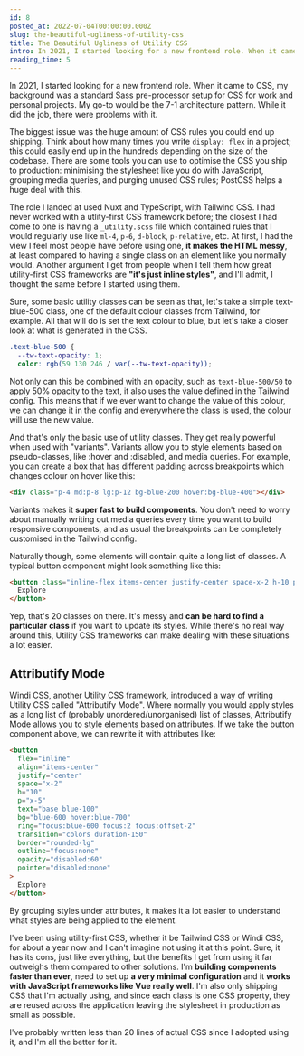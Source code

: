 ```yaml
---
id: 8
posted_at: 2022-07-04T00:00:00.000Z
slug: the-beautiful-ugliness-of-utility-css
title: The Beautiful Ugliness of Utility CSS
intro: In 2021, I started looking for a new frontend role. When it came to CSS, my background was a standard Sass pre-processor setup for CSS for work and personal projects. My go-to would be the 7-1 architecture pattern.
reading_time: 5
---
```


In 2021, I started looking for a new frontend role. When it came to CSS, my background was a standard Sass pre-processor setup for CSS for work and personal projects. My go-to would be the 7-1 architecture pattern. While it did the job, there were problems with it.

The biggest issue was the huge amount of CSS rules you could end up shipping. Think about how many times you write `display: flex` in a project; this could easily end up in the hundreds depending on the size of the codebase. There are some tools you can use to optimise the CSS you ship to production: minimising the stylesheet like you do with JavaScript, grouping media queries, and purging unused CSS rules; PostCSS helps a huge deal with this.

The role I landed at used Nuxt and TypeScript, with Tailwind CSS. I had never worked with a utlity-first CSS framework before; the closest I had come to one is having a `_utility.scss` file which contained rules that I would regularly use like `ml-4`, `p-6`, `d-block`, `p-relative`, etc. At first, I had the view I feel most people have before using one, **it makes the HTML messy**, at least compared to having a single class on an element like you normally would. Another argument I get from people when I tell them how great utility-first CSS frameworks are **"it's just inline styles"**, and I'll admit, I thought the same before I started using them.

Sure, some basic utility classes can be seen as that, let's take a simple text-blue-500 class, one of the default colour classes from Tailwind, for example. All that will do is set the text colour to blue, but let's take a closer look at what is generated in the CSS.

```css
.text-blue-500 {
  --tw-text-opacity: 1;
  color: rgb(59 130 246 / var(--tw-text-opacity));

```

Not only can this be combined with an opacity, such as `text-blue-500/50` to apply 50% opacity to the text, it also uses the value defined in the Tailwind config. This means that if we ever want to change the value of this colour, we can change it in the config and everywhere the class is used, the colour will use the new value. 

And that's only the basic use of utility classes. They get really powerful when used with "variants". Variants allow you to style elements based on pseudo-classes, like :hover and :disabled, and media queries. For example, you can create a box that has different padding across breakpoints which changes colour on hover like this:

```html
<div class="p-4 md:p-8 lg:p-12 bg-blue-200 hover:bg-blue-400"></div>
```

Variants makes it **super fast to build components**. You don't need to worry about manually writing out media queries every time you want to build responsive components, and as usual the breakpoints can be completely customised in the Tailwind config.

Naturally though, some elements will contain quite a long list of classes. A typical button component might look something like this:

```html
<button class="inline-flex items-center justify-center space-x-2 h-10 px-5 text-base text-blue-100 bg-blue-600 hover:bg-blue-700 focus:ring-blue-600 transition-colors duration-150 rounded-lg focus:outline-none focus:ring-2 focus:ring-offset-2 disabled:opacity-60 disabled:pointer-events-none">
  Explore
</button>
```

Yep, that's 20 classes on there. It's messy and **can be hard to find a particular class** if you want to update its styles. While there's no real way around this, Utility CSS frameworks can make dealing with these situations a lot easier.

## Attributify Mode

Windi CSS, another Utility CSS framework, introduced a way of writing Utility CSS called "Attributify Mode". Where normally you would apply styles as a long list of (probably unordered/unorganised) list of classes, Attributify Mode allows you to style elements based on attributes. If we take the button component above, we can rewrite it with attributes like:

```html
<button
  flex="inline"
  align="items-center"
  justify="center"
  space="x-2"
  h="10"
  p="x-5"
  text="base blue-100"
  bg="blue-600 hover:blue-700"
  ring="focus:blue-600 focus:2 focus:offset-2"
  transition="colors duration-150"
  border="rounded-lg"
  outline="focus:none"
  opacity="disabled:60"
  pointer="disabled:none"
>
  Explore
</button>
```

By grouping styles under attributes, it makes it a lot easier to understand what styles are being applied to the element.

I've been using utility-first CSS, whether it be Tailwind CSS or Windi CSS, for about a year now and I can't imagine not using it at this point. Sure, it has its cons, just like everything, but the benefits I get from using it far outweighs them compared to other solutions. I'm **building components faster than ever**, need to set up **a very minimal configuration** and it **works with JavaScript frameworks like Vue really well**. I'm also only shipping CSS that I'm actually using, and since each class is one CSS property, they are reused across the application leaving the stylesheet in production as small as possible.

I've probably written less than 20 lines of actual CSS since I adopted using it, and I'm all the better for it.
